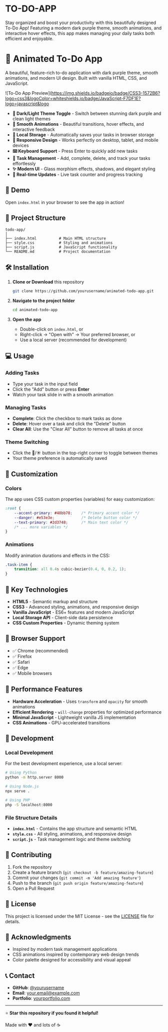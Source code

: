 # TO-DO-APP
Stay organized and boost your productivity with this beautifully designed To-Do App! Featuring a modern dark purple theme, smooth animations, and interactive hover effects, this app makes managing your daily tasks both efficient and enjoyable.
# 📝 Animated To-Do App

A beautiful, feature-rich to-do application with dark purple theme, smooth animations, and modern UI design. Built with vanilla HTML, CSS, and JavaScript.

![To-Do App Preview](https://img.shields.io/badgeio/badge/CSS3-1572B6?logo=css3&logoColor=whiteshields.io/badge/JavaScript-F7DF1E?logo=javascript&logo

- **🌙 Dark/Light Theme Toggle** - Switch between stunning dark purple and clean light themes
- **🎨 Smooth Animations** - Beautiful transitions, hover effects, and interactive feedback
- **💾 Local Storage** - Automatically saves your tasks in browser storage
- **📱 Responsive Design** - Works perfectly on desktop, tablet, and mobile devices
- **⌨️ Keyboard Support** - Press Enter to quickly add new tasks
- **🎯 Task Management** - Add, complete, delete, and track your tasks effortlessly
- **✨ Modern UI** - Glass morphism effects, shadows, and elegant styling
- **🔄 Real-time Updates** - Live task counter and progress tracking

## 🚀 Demo

Open `index.html` in your browser to see the app in action!

## 📁 Project Structure

```
todo-app/
│
├── index.html          # Main HTML structure
├── style.css           # Styling and animations
├── script.js           # JavaScript functionality
└── README.md           # Project documentation
```

## 🛠️ Installation

1. **Clone or Download** this repository
   ```bash
   git clone https://github.com/yourusername/animated-todo-app.git
   ```

2. **Navigate to the project folder**
   ```bash
   cd animated-todo-app
   ```

3. **Open the app**
   - Double-click on `index.html`, or
   - Right-click → "Open with" → Your preferred browser, or
   - Use a local server (recommended for development)

## 💻 Usage

### Adding Tasks
- Type your task in the input field
- Click the "Add" button or press **Enter**
- Watch your task slide in with a smooth animation

### Managing Tasks
- **Complete**: Click the checkbox to mark tasks as done
- **Delete**: Hover over a task and click the "Delete" button
- **Clear All**: Use the "Clear All" button to remove all tasks at once

### Theme Switching
- Click the 🌙/☀️ button in the top-right corner to toggle between themes
- Your theme preference is automatically saved

## 🎨 Customization

### Colors
The app uses CSS custom properties (variables) for easy customization:

```css
:root {
    --accent-primary: #48bb78;    /* Primary accent color */
    --danger: #e53e3e;            /* Delete button color */
    --text-primary: #2d3748;      /* Main text color */
    /* ... more variables */
}
```

### Animations
Modify animation durations and effects in the CSS:

```css
.task-item {
    transition: all 0.4s cubic-bezier(0.4, 0, 0.2, 1);
}
```

## 🌟 Key Technologies

- **HTML5** - Semantic markup and structure
- **CSS3** - Advanced styling, animations, and responsive design
- **Vanilla JavaScript** - ES6+ features and modern JavaScript
- **Local Storage API** - Client-side data persistence
- **CSS Custom Properties** - Dynamic theming system

## 📱 Browser Support

- ✅ Chrome (recommended)
- ✅ Firefox
- ✅ Safari
- ✅ Edge
- ✅ Mobile browsers

## 🎯 Performance Features

- **Hardware Acceleration** - Uses `transform` and `opacity` for smooth animations
- **Efficient Rendering** - `will-change` properties for optimized performance
- **Minimal JavaScript** - Lightweight vanilla JS implementation
- **CSS Animations** - GPU-accelerated transitions

## 🔧 Development

### Local Development
For the best development experience, use a local server:

```bash
# Using Python
python -m http.server 8000

# Using Node.js
npx serve .

# Using PHP
php -S localhost:8000
```

### File Structure Details

- **`index.html`** - Contains the app structure and semantic HTML
- **`style.css`** - All styling, animations, and responsive design
- **`script.js`** - Task management logic and theme switching

## 🤝 Contributing

1. Fork the repository
2. Create a feature branch (`git checkout -b feature/amazing-feature`)
3. Commit your changes (`git commit -m 'Add amazing feature'`)
4. Push to the branch (`git push origin feature/amazing-feature`)
5. Open a Pull Request

## 📝 License

This project is licensed under the MIT License - see the [LICENSE](LICENSE) file for details.

## 🙏 Acknowledgments

- Inspired by modern task management applications
- CSS animations inspired by contemporary web design trends
- Color palette designed for accessibility and visual appeal

## 📞 Contact

- **GitHub**: [@yourusername](https://github.com/yourusername)
- **Email**: your.email@example.com
- **Portfolio**: [yourportfolio.com](https://yourportfolio.com)

---

⭐ **Star this repository if you found it helpful!**

Made with ❤️ and lots of ☕
